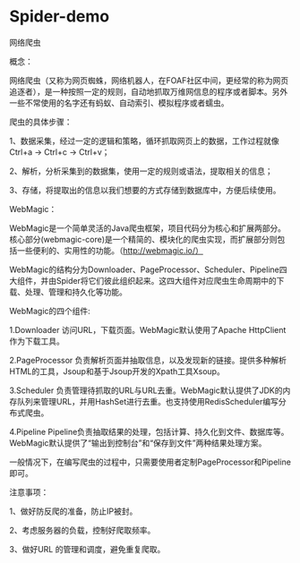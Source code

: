 # Spider-demo
网络爬虫

概念：

网络爬虫（又称为网页蜘蛛，网络机器人，在FOAF社区中间，更经常的称为网页追逐者），是一种按照一定的规则，自动地抓取万维网信息的程序或者脚本。另外一些不常使用的名字还有蚂蚁、自动索引、模拟程序或者蠕虫。

爬虫的具体步骤：

1、数据采集，经过一定的逻辑和策略，循环抓取网页上的数据，工作过程就像Ctrl+a -> Ctrl+c -> Ctrl+v；

2、解析，分析采集到的数据集，使用一定的规则或语法，提取相关的信息；

3、存储，将提取出的信息以我们想要的方式存储到数据库中，方便后续使用。

WebMagic：

WebMagic是一个简单灵活的Java爬虫框架，项目代码分为核心和扩展两部分。核心部分(webmagic-core)是一个精简的、模块化的爬虫实现，而扩展部分则包括一些便利的、实用性的功能。（http://webmagic.io/）

WebMagic的结构分为Downloader、PageProcessor、Scheduler、Pipeline四大组件，并由Spider将它们彼此组织起来。这四大组件对应爬虫生命周期中的下载、处理、管理和持久化等功能。

WebMagic的四个组件:

1.Downloader 访问URL，下载页面。WebMagic默认使用了Apache HttpClient作为下载工具。

2.PageProcessor 负责解析页面并抽取信息，以及发现新的链接。提供多种解析HTML的工具，Jsoup和基于Jsoup开发的Xpath工具Xsoup。

3.Scheduler 负责管理待抓取的URL与URL去重。WebMagic默认提供了JDK的内存队列来管理URL，并用HashSet进行去重。也支持使用RedisScheduler编写分布式爬虫。

4.Pipeline Pipeline负责抽取结果的处理，包括计算、持久化到文件、数据库等。WebMagic默认提供了“输出到控制台”和“保存到文件”两种结果处理方案。

一般情况下，在编写爬虫的过程中，只需要使用者定制PageProcessor和Pipeline即可。

注意事项：

1、做好防反爬的准备，防止IP被封。

2、考虑服务器的负载，控制好爬取频率。

3、做好URL 的管理和调度，避免重复爬取。